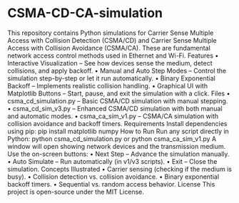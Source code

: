 # CSMA-CD-CA-simulation

This repository contains Python simulations for Carrier Sense Multiple Access with Collision Detection (CSMA/CD) and Carrier Sense Multiple Access with Collision Avoidance (CSMA/CA).
These are fundamental network access control methods used in Ethernet and Wi-Fi.
Features
•	Interactive Visualization – See how devices sense the medium, detect collisions, and apply backoff.
•	Manual and Auto Step Modes – Control the simulation step-by-step or let it run automatically.
•	Binary Exponential Backoff – Implements realistic collision handling.
•	Graphical UI with Matplotlib Buttons – Start, pause, and exit the simulation with a click.
Files
•	csma_cd_simulation.py – Basic CSMA/CD simulation with manual stepping.
•	csma_cd_sim_v3.py – Enhanced CSMA/CD simulation with both manual and automatic modes.
•	csma_ca_sim_v1.py – CSMA/CA simulation with collision avoidance and backoff timers.
Requirements
Install dependencies using pip:
pip install matplotlib numpy
How to Run
Run any script directly in Python:
python csma_cd_simulation.py
or
python csma_ca_sim_v1.py
A window will open showing network devices and the transmission medium. Use the on-screen buttons:
•	Next Step – Advance the simulation manually.
•	Auto Simulate – Run automatically (in v1/v3 scripts).
•	Exit – Close the simulation.
Concepts Illustrated
•	Carrier sensing (checking if the medium is busy).
•	Collision detection vs. collision avoidance.
•	Binary exponential backoff timers.
•	Sequential vs. random access behavior.
License
This project is open-source under the MIT License.


